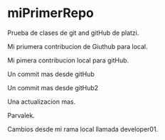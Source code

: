 # miPrimerRepo
Prueba de clases de git and gitHub de platzi.

Mi priumera contribucion de Giuthub para local. 

Mi pimera contribucion local para gitHub.

Un commit mas desde gitHub

Un commit mas desde gitHub2

Una actualizacion mas. 

Parvalek. 

Cambios desde mi rama local llamada developer01.